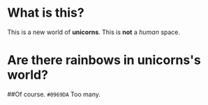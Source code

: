 # What is this?

This is a new world of **unicorns**. This is **not** a _human_ space.

# Are there rainbows in unicorns's world?

##Of course. `#0969DA` Too many. 
